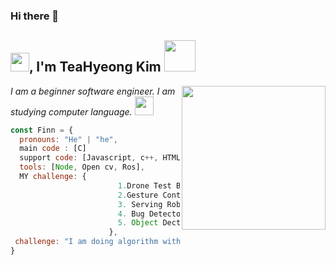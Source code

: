 ### Hi there 👋

<h2><img src="https://emojis.slackmojis.com/emojis/images/1531849430/4246/blob-sunglasses.gif?1531849430" width="30"/>, I'm TeaHyeong Kim <img src="https://media.giphy.com/media/12oufCB0MyZ1Go/giphy.gif" width="50"></h2>
<img align='right' src="https://media.giphy.com/media/M9gbBd9nbDrOTu1Mqx/giphy.gif" width="230">
<p><em>I am a  beginner software engineer. I am studying computer language.  <a 
</a><img src="https://media.giphy.com/media/WUlplcMpOCEmTGBtBW/giphy.gif" width="30"> 
</em></p>

```javascript
const Finn = {
  pronouns: "He" | "he",
  main code : [C]
  support code: [Javascript, c++, HTML, CSS, Python,],
  tools: [Node, Open cv, Ros],
  MY challenge: {
                        1.Drone Test Bed
                        2.Gesture Control 
                        3. Serving Robot",
                        4. Bug Detector",
                        5. Object Dection And Tracking Camera"
                      },
 challenge: "I am doing algorithm with C/C++"
}

```
